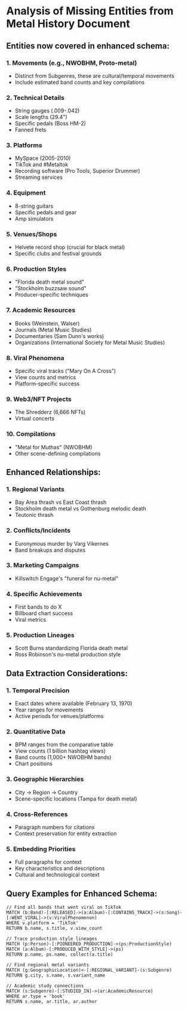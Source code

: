 # Analysis of Missing Entities from Metal History Document

## Entities now covered in enhanced schema:

### 1. **Movements** (e.g., NWOBHM, Proto-metal)
- Distinct from Subgenres, these are cultural/temporal movements
- Include estimated band counts and key compilations

### 2. **Technical Details**
- String gauges (.009-.042)
- Scale lengths (29.4")
- Specific pedals (Boss HM-2)
- Fanned frets

### 3. **Platforms**
- MySpace (2005-2010)
- TikTok and #Metaltok
- Recording software (Pro Tools, Superior Drummer)
- Streaming services

### 4. **Equipment**
- 8-string guitars
- Specific pedals and gear
- Amp simulators

### 5. **Venues/Shops**
- Helvete record shop (crucial for black metal)
- Specific clubs and festival grounds

### 6. **Production Styles**
- "Florida death metal sound"
- "Stockholm buzzsaw sound"
- Producer-specific techniques

### 7. **Academic Resources**
- Books (Weinstein, Walser)
- Journals (Metal Music Studies)
- Documentaries (Sam Dunn's works)
- Organizations (International Society for Metal Music Studies)

### 8. **Viral Phenomena**
- Specific viral tracks ("Mary On A Cross")
- View counts and metrics
- Platform-specific success

### 9. **Web3/NFT Projects**
- The Shredderz (6,666 NFTs)
- Virtual concerts

### 10. **Compilations**
- "Metal for Muthas" (NWOBHM)
- Other scene-defining compilations

## Enhanced Relationships:

### 1. **Regional Variants**
- Bay Area thrash vs East Coast thrash
- Stockholm death metal vs Gothenburg melodic death
- Teutonic thrash

### 2. **Conflicts/Incidents**
- Euronymous murder by Varg Vikernes
- Band breakups and disputes

### 3. **Marketing Campaigns**
- Killswitch Engage's "funeral for nu-metal"

### 4. **Specific Achievements**
- First bands to do X
- Billboard chart success
- Viral metrics

### 5. **Production Lineages**
- Scott Burns standardizing Florida death metal
- Ross Robinson's nu-metal production style

## Data Extraction Considerations:

### 1. **Temporal Precision**
- Exact dates where available (February 13, 1970)
- Year ranges for movements
- Active periods for venues/platforms

### 2. **Quantitative Data**
- BPM ranges from the comparative table
- View counts (1 billion hashtag views)
- Band counts (1,000+ NWOBHM bands)
- Chart positions

### 3. **Geographic Hierarchies**
- City → Region → Country
- Scene-specific locations (Tampa for death metal)

### 4. **Cross-References**
- Paragraph numbers for citations
- Context preservation for entity extraction

### 5. **Embedding Priorities**
- Full paragraphs for context
- Key characteristics and descriptions
- Cultural and technological context

## Query Examples for Enhanced Schema:

```cypher
// Find all bands that went viral on TikTok
MATCH (b:Band)-[:RELEASED]->(a:Album)-[:CONTAINS_TRACK]->(s:Song)-[:WENT_VIRAL]->(v:ViralPhenomenon)
WHERE v.platform = 'TikTok'
RETURN b.name, s.title, v.view_count

// Trace production style lineages
MATCH (p:Person)-[:PIONEERED_PRODUCTION]->(ps:ProductionStyle)
MATCH (a:Album)-[:PRODUCED_WITH_STYLE]->(ps)
RETURN p.name, ps.name, collect(a.title)

// Find regional metal variants
MATCH (g:GeographicLocation)<-[:REGIONAL_VARIANT]-(s:Subgenre)
RETURN g.city, s.name, s.variant_name

// Academic study connections
MATCH (s:Subgenre)-[:STUDIED_IN]->(ar:AcademicResource)
WHERE ar.type = 'book'
RETURN s.name, ar.title, ar.author
```